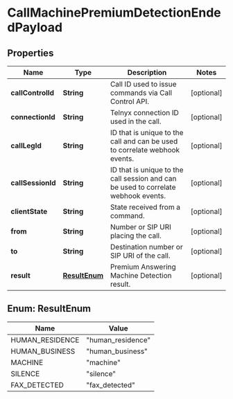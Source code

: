 

# CallMachinePremiumDetectionEndedPayload

## Properties

Name | Type | Description | Notes
------------ | ------------- | ------------- | -------------
**callControlId** | **String** | Call ID used to issue commands via Call Control API. |  [optional]
**connectionId** | **String** | Telnyx connection ID used in the call. |  [optional]
**callLegId** | **String** | ID that is unique to the call and can be used to correlate webhook events. |  [optional]
**callSessionId** | **String** | ID that is unique to the call session and can be used to correlate webhook events. |  [optional]
**clientState** | **String** | State received from a command. |  [optional]
**from** | **String** | Number or SIP URI placing the call. |  [optional]
**to** | **String** | Destination number or SIP URI of the call. |  [optional]
**result** | [**ResultEnum**](#ResultEnum) | Premium Answering Machine Detection result. |  [optional]



## Enum: ResultEnum

Name | Value
---- | -----
HUMAN_RESIDENCE | &quot;human_residence&quot;
HUMAN_BUSINESS | &quot;human_business&quot;
MACHINE | &quot;machine&quot;
SILENCE | &quot;silence&quot;
FAX_DETECTED | &quot;fax_detected&quot;



